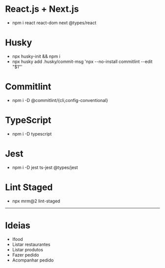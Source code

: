 # React.js + Next.js

- npm i react react-dom next @types/react

# Husky

- npx husky-init && npm i
- npx husky add .husky/commit-msg 'npx --no-install commitlint --edit "$1"'

# Commitlint

- npm i -D @commitlint/{cli,config-conventional}

# TypeScript

- npm i -D typescript

# Jest

- npm i -D jest ts-jest @types/jest

# Lint Staged

- npx mrm@2 lint-staged

---

# Ideias

- Ifood
- Listar restaurantes
- Listar produtos
- Fazer pedido
- Acompanhar pedido
